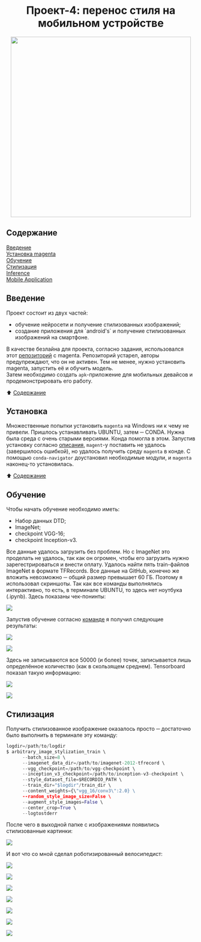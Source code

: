 <div align="center">
  
# Проект-4: перенос стиля на мобильном устройстве
<img src="https://souz-market.ru/wp-content/uploads/6/4/b/64b61984b74427962adec58b1cfbdc5c.jpeg" height="480" />
</div>  
  
## Содержание
[Введение](./README.md#Введение)<br> 
[Установка magenta](./README.md#Установка)<br>
[Обучение](./README.md#Обучение)<br>
[Стилизация](./README.md#Стилизация)<br>
[Inference](./README.md#Inference)<br>
[Mobile Application](./README.md#Mobile-Application)

## Введение  
Проект состоит из двух частей:  
<ul>
<li>обучение нейросети и получение стилизованных изображений;</li>
<li>создание приложения для `android's` и получение стилизованных изображений на смартфоне.</li>
</ul>

В качестве безлайна для проекта, согласно задания, использовался этот [репозиторий](https://github.com/magenta/magenta/tree/main) с magenta. Репозиторий устарел, авторы предупреждают, что он не активен. Тем не менее, нужно установить magenta, запустить её и обучить модель.  
Затем необходимо создать `apk`-приложение для мобильных девайсов и продемонстрировать его работу.  
  
:arrow_up: [Содержание](./README.md#Содержание)  
  
## Установка
Множественные попытки установить `magenta` на Windows ни к чему не привели. Пришлось устанавливать UBUNTU, затем ─ CONDA. Нужна была среда с очень старыми версиями. Конда помогла в этом. Запустив установку согласно [описания](https://github.com/magenta/magenta/tree/main), `magent`-у поставить не удалось (завершилось ошибкой), но удалось получить среду `magenta` в конде. С помощью `conda-navigator` доустановил необходимые модули, и `magenta` наконец-то установилась.  

:arrow_up: [Содержание](./README.md#Содержание)  

## Обучение  
Чтобы начать обучение необходимо иметь:  
<ul>
  <li>Набор данных DTD;</li>
  <li>ImageNet;</li>
  <li>checkpoint VGG-16;</li>
  <li>checkpoint Inception-v3.</li>
</ul>  

Все данные удалось загрузить без проблем. Но с ImageNet это проделать не удалось, так как он огромен, чтобы его загрузить нужно зарегестрироваться и внести оплату. Удалось найти пять train-файлов ImageNet в формате TFRecords. Все данные на GitHub, конечно же вложить невозможно ─ общий размер превышает 60 ГБ. Поэтому я использовал скриншоты. Так как все команды выполнялись интерактивно, то есть, в терминале UBUNTU, то здесь нет ноутбука (.ipynb). Здесь показаны чек-понинты:  
  
![](Training/check-point.png)

Запустив обучение согласно [команде](https://github.com/magenta/magenta/tree/main/magenta/models/arbitrary_image_stylization#training-a-model) я получил следующие результаты:  

![](Training/result_training.png)  

![](Training/logout.png)

Здесь не записываются все 50000 (и более) точек, записывается лишь определённое количество (как в скользящем среднем). Tensorboard показал такую информацию:  

![](Training/tensor_board_1.png)  
  
![](Training/tensor_board_2.png)  

## Стилизация
Получить стилизованное изображение оказалось просто ─ достаточно было выполнить в терминале эту команду:  

```python
logdir=/path/to/logdir  
$ arbitrary_image_stylization_train \  
      --batch_size=8 \  
      --imagenet_data_dir=/path/to/imagenet-2012-tfrecord \  
      --vgg_checkpoint=/path/to/vgg-checkpoint \  
      --inception_v3_checkpoint=/path/to/inception-v3-checkpoint \  
      --style_dataset_file=$RECORDIO_PATH \  
      --train_dir="$logdir"/train_dir \  
      --content_weights={\"vgg_16/conv3\":2.0} \  
      --random_style_image_size=False \  
      --augment_style_images=False \  
      --center_crop=True \  
      --logtostderr  
```

После чего в выходной папке с изображениями появились стилизованные картинки:  

![](Inference/stylizated.png)  

И вот что со мной сделал роботизированный велосипедист:  

![](Inference/robot.jpg)  

<p float="center">
  
  ![](Inference/serg_stylized_robot_0.jpg)   
  
  ![](Inference/serg_stylized_robot_1.jpg)   
  
  ![](Inference/serg_stylized_robot_2.jpg)   

  ![](Inference/serg_stylized_robot_3.jpg)   

  ![](Inference/serg_stylized_robot_4.jpg)   

  ![](Inference/serg_stylized_robot_5.jpg)   
</p>




